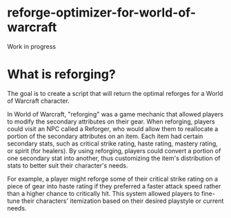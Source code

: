 # reforge-optimizer-for-world-of-warcraft
Work in progress

# What is reforging?

The goal is to create a script that will return the optimal reforges for a World of Warcraft character.

In World of Warcraft, "reforging" was a game mechanic that allowed players to modify the secondary attributes on their gear. When reforging, players could visit an NPC called a Reforger, who would allow them to reallocate a portion of the secondary attributes on an item. Each item had certain secondary stats, such as critical strike rating, haste rating, mastery rating, or spirit (for healers). By using reforging, players could convert a portion of one secondary stat into another, thus customizing the item's distribution of stats to better suit their character's needs.

For example, a player might reforge some of their critical strike rating on a piece of gear into haste rating if they preferred a faster attack speed rather than a higher chance to critically hit. This system allowed players to fine-tune their characters' itemization based on their desired playstyle or current needs.
